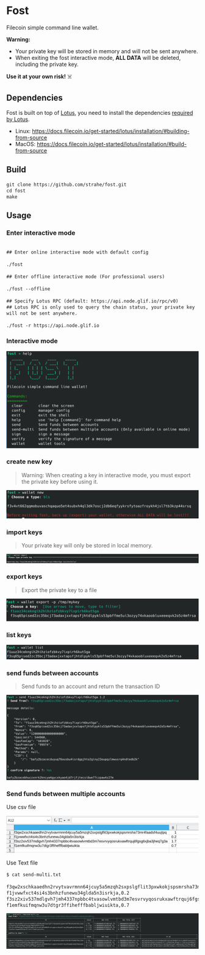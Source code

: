 # Fost

Filecoin simple command line wallet.

**Warning:** 

* Your private key will be stored in memory and will not be sent anywhere.
* When exiting the fost interactive mode, **ALL DATA** will be deleted, including the private key.

**Use it at your own risk!** ☠️

## Dependencies

Fost is built on top of [Lotus](https://github.com/filecoin-project/lotus), you need to install the dependencies [required by Lotus](https://github.com/filecoin-project/lotus#basic-build-instructions).

* Linux: https://docs.filecoin.io/get-started/lotus/installation/#building-from-source
* MacOS: https://docs.filecoin.io/get-started/lotus/installation/#build-from-source

## Build

```shell
git clone https://github.com/strahe/fost.git
cd fost
make
```

## Usage

### Enter interactive mode

```shell

## Enter online interactive mode with default config

./fost 

## Enter offline interactive mode (For professional users)

./fost --offline

## Specify Lotus RPC (default: https://api.node.glif.io/rpc/v0)
## Lotus RPC is only used to query the chain status, your private key will not be sent anywhere.

./fost -r https://api.node.glif.io
```

### Interactive mode

![help](assets/help.png)

### create new key
> Warning: When creating a key in interactive mode, you must export the private key before using it.

![new key](assets/new-key.png)

### import keys
> Your private key will only be stored in local memory.

![import key](assets/import-key.png)

### export keys
> Export the private key to a file

![export key](assets/export-key.png)

### list keys

![wallet-list](assets/wallet-list.png)

### send funds between accounts
> Send funds to an account and return the transaction ID

![send](assets/send.png)

### Send funds between multiple accounts

Use csv file

![img.png](assets/send-multi-csv.png)

Use Text file

```shell
$ cat send-multi.txt
 
f3qw2xschkaaedhn2rvytvavrmnn64jcuy5a5mzqh2sxpslgflit3pxwkokjspsmrsha73mr4faadsf4uujtpq,1
f1jvwwfxct4si4s3bnhzfunewu34glda5n3isrkja,0.2
f3sz2xiv537mdlgvh7jmh4337npbbc4tvasowlvmtbd3m7esvrvyqosrukxawftrquj6fgsg6xjba3jheq7g3a,1.7
f1emfkuifmqnw3u7dtgr3ffihefffbabljwiuikta,0.7
```

![send-multi](assets/send-multi.png)

